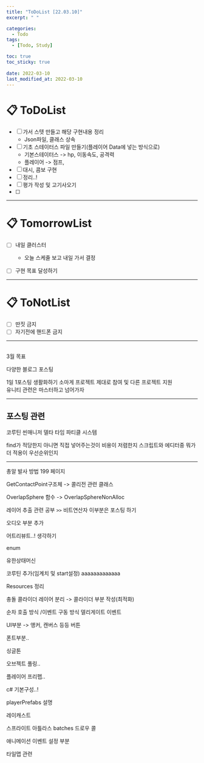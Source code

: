 ```yaml
---
title: "ToDoList [22.03.10]"
excerpt: " "

categories:
  - Todo
tags:
  - [Todo, Study]

toc: true
toc_sticky: true
 
date: 2022-03-10
last_modified_at: 2022-03-10
---
```


# 📋 ToDoList  

- [ ] 가서 스텟 만들고 해당 구현내용 정리
  - Json파일, 클래스 상속
- [ ] 기초 스테이터스 파일 만들기(플레이어 Data에 넣는 방식으로)
  - 기본스테이터스 -> hp, 이동속도, 공격력
  - 플레이어 -> 점프, 
- [ ] 대시, 콤보 구현
- [ ] 정리..! 
- [ ] 평가 작성 및 고기사오기
- [ ] 


---

# 📋 TomorrowList  

- [ ] 내일 클러스터
  - 오늘 스케줄 보고 내일 가서 결정
- [ ] 구현 목표 달성하기


---

# 📋 ToNotList  

- [ ] 딴짓 금지
- [ ] 자기전에 핸드폰 금지

---

## 

3월 목표 

다양한 블로그 포스팅 

1일 1포스팅 생활화하기
소마게 프로젝트 제대로 참여 및 다른 프로젝트 지원  
유니티 관련은 마스터하고 넘어가자 

---

## 포스팅 관련 

코루틴
씬매니저 
델타 타임
파티클 시스템

find가 적당한지 아니면 직접 넣어주는것이 비용이 저렴한지
스크립트와 에디터중 뭐가 더 적용이 우선순위인지

---  

총알 발사 방법 199 페이지

GetContactPoint구조체 -> 콜리전 관련 클래스

OverlapSphere 함수 -> OverlapSphereNonAlloc

레이어 추출 관련 공부 `>>` 비트연산자 이부분은 포스팅 하기

오디오 부분 추가 

어트리뷰트..! 생각하기 

enum

유한상태머신

코루틴 추가(임계치 및 start설정)  aaaaaaaaaaaaa

Resources 정리  

충돌 콜라이더 레이어 분리 -> 콜라이더 부분 작성(최적화)

순차 호출 방식 /이벤트 구동 방식 델리게이트 이벤트  

UI부분 -> 앵커, 캔버스 등등 버튼  

폰트부분..  

싱글톤
 
오브젝트 풀링..  

플레이어 프리펩..

c# 기본구성..!  

playerPrefabs 설명 

레이캐스트

스프라이트 아틀라스 batches 드로우 콜  

애니메이션 이벤트 설정 부분

타일맵 관련  


 


